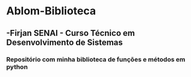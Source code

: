 # Ablom-Biblioteca
## -Firjan SENAI - Curso Técnico em Desenvolvimento de Sistemas
### Repositório com minha biblioteca de funções e métodos em python
